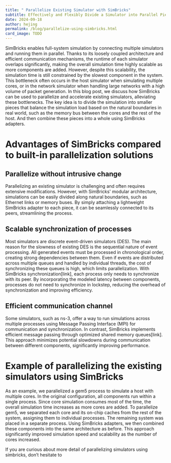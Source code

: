 ```yaml
---
title: " Parallelize Existing Simulator with SimBricks"
subtitle: Effectively and Flexibly Divide a Simulator into Parallel Pieces
date: 2024-09-18
author: hejing
permalink: /blog/parallelize-using-simbricks.html
card_image: TODO
---
```


SimBricks enables full-system simulation by connecting multiple simulators and
running them in parallel. Thanks to its loosely coupled architecture and
efficient communication mechanisms, the runtime of each simulator overlaps
significantly, making the overall simulation time highly scalable as more
components are added. However, despite this scalability, the simulation time is
still constrained by the slowest component in the system. This bottleneck often
occurs in the host simulator when simulating multiple cores, or in the network
simulator when handling large networks with a high volume of packet generation.
In this blog post, we discuss how SimBricks can be used to parallelize and
accelerate existing simulators, alleviating these bottlenecks. The key idea is
to divide the simulation into smaller pieces that balance the simulation load
based on the natural boundaries in real world, such as the memory bus between
the cores and the rest of the host. And then combine these pieces into a whole
using SimBricks adapters.

# Advantages of SimBricks compared to built-in parallelization solutions

## Parallelize without intrusive change 
Parallelizing an existing simulator is
challenging and often requires extensive modifications. However, with SimBricks'
modular architecture, simulations can be easily divided along natural
boundaries, such as Ethernet links or memory buses. By simply attaching a
lightweight SimBricks adapter to each piece, it can be seamlessly connected to
its peers, streamlining the process. 

## Scalable synchronization of processes 
Most simulators are discrete event-driven
simulators (DES). The main reason for the slowness of existing DES is the
sequential nature of event processing. All generated events must be processed in
chronological order, creating strong dependencies between them. Even if events
are distributed across multiple queues and handled by individual threads, the
cost of synchronizing these queues is high, which limits parallelization. With
SimBricks synchronization[link], each process only needs to synchronize with its
peer. By incorporating the modeled latency between components, processes do not
need to synchronize in lockstep, reducing the overhead of synchronization and
improving efficiency.

## Efficient communication channel 
Some simulators, such as ns-3, offer a way to
run simulations across multiple processes using Message Passing Interface (MPI)
for communication and synchronization. In contrast, SimBricks implements
efficient message passing through optimized shared memory queues[link]. This
approach minimizes potential slowdowns during communication between different
components, significantly improving performance.

# Example of parallelizing the existing simulators using SimBricks 
As an example,
we parallelized a gem5 process to simulate a host with multiple cores. In the
original configuration, all components run within a single process. Since core
simulation consumes most of the time, the overall simulation time increases as
more cores are added. To parallelize gem5, we separated each core and its
on-chip caches from the rest of the system, assigning them to individual
processes. The remaining system was placed in a separate process. Using
SimBricks adapters, we then combined these components into the same architecture
as before. This approach significantly improved simulation speed and scalability
as the number of cores increased.

If you are curious about more detail of parallelizing simulators using
simbricks, don’t hesitate to  

